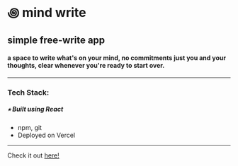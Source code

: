 # ꩜ mind write

## simple free-write app

#### a space to write what's on your mind, no commitments just you and your thoughts, clear whenever you're ready to start over.

---

<h3><b>Tech Stack:</b></h3>

##### ⭒ Built using React

- npm, git
- Deployed on Vercel

---

Check it out [here!](https://mind-write.vercel.app/)
